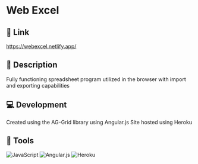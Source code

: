 # Web Excel
 
## 🔗 Link
https://webexcel.netlify.app/

## 📜 Description
Fully functioning spreadsheet program utilized in the browser with import and exporting capabilities

## 💻 Development
Created using the AG-Grid library using Angular.js
Site hosted using Heroku

## 🔨 Tools
![JavaScript](https://img.shields.io/badge/javascript-%23323330.svg?style=for-the-badge&logo=javascript&logoColor=%23F7DF1E)
![Angular.js](https://img.shields.io/badge/angular.js-%23E23237.svg?style=for-the-badge&logo=angularjs&logoColor=white)
![Heroku](https://img.shields.io/badge/heroku-%23430098.svg?style=for-the-badge&logo=heroku&logoColor=white)
